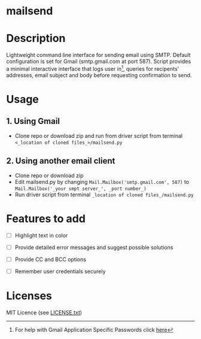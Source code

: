 # mailsend

# Description
Lightweight command line interface for sending email using SMTP. Default configuration is set for Gmail (smtp.gmail.com at port 587). Script provides a minimal interactive interface that logs user in[^1], queries for recipents' addresses, email subject and body before requesting confirmation to send. 

# Usage

## 1. Using Gmail
- Clone repo or download zip and run from driver script from terminal `<_location of cloned files_>/mailsend.py`

## 2. Using another email client
- Clone repo or download zip
- Edit mailsend.py by changing `Mail.Mailbox('smtp.gmail.com', 587)` to `Mail.Mailbox('_your smpt server_', _port number_)`
- Run driver script from terminal `_location of cloned files_/mailsend.py`

# Features to add
- [ ] Highlight text in color
- [ ] Provide detailed error messages and suggest possible solutions
- [ ] Provide CC and BCC options
- [ ] Remember user credentials securely 


 # Licenses
 MIT Licence (see [LICENSE.txt](https://github.com/keithmathe/mailsend/blob/master/LICENSE.txt))
 
 [^1]: For help with Gmail Application Specific Passwords click [here](https://support.google.com/mail/answer/185833?hl=en)

